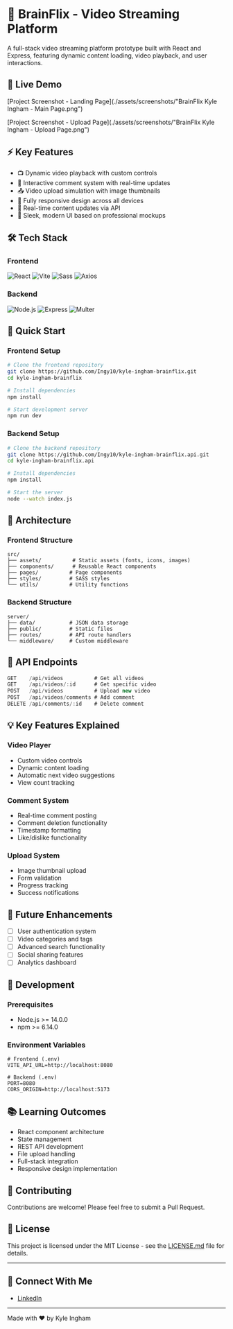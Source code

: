 # 🎥 BrainFlix - Video Streaming Platform

A full-stack video streaming platform prototype built with React and Express, featuring dynamic content loading, video playback, and user interactions.

## 🌟 Live Demo

[Project Screenshot - Landing Page](./assets/screenshots/"BrainFlix Kyle Ingham - Main Page.png")

[Project Screenshot - Upload Page](./assets/screenshots/"BrainFlix Kyle Ingham - Upload Page.png")

## ⚡ Key Features

- 📺 Dynamic video playback with custom controls
- 💬 Interactive comment system with real-time updates
- 📤 Video upload simulation with image thumbnails
- 📱 Fully responsive design across all devices
- 🔄 Real-time content updates via API
- 🎨 Sleek, modern UI based on professional mockups

## 🛠️ Tech Stack

### Frontend
![React](https://img.shields.io/badge/-React-61DAFB?style=flat-square&logo=react&logoColor=black)
![Vite](https://img.shields.io/badge/-Vite-646CFF?style=flat-square&logo=vite&logoColor=white)
![Sass](https://img.shields.io/badge/-Sass-CC6699?style=flat-square&logo=sass&logoColor=white)
![Axios](https://img.shields.io/badge/-Axios-671DDF?style=flat-square&logo=axios&logoColor=white)

### Backend
![Node.js](https://img.shields.io/badge/-Node.js-339933?style=flat-square&logo=node.js&logoColor=white)
![Express](https://img.shields.io/badge/-Express-000000?style=flat-square&logo=express&logoColor=white)
![Multer](https://img.shields.io/badge/-Multer-FF6B6B?style=flat-square&logoColor=white)

## 🚀 Quick Start

### Frontend Setup
```bash
# Clone the frontend repository
git clone https://github.com/Ingy10/kyle-ingham-brainflix.git
cd kyle-ingham-brainflix

# Install dependencies
npm install

# Start development server
npm run dev
```

### Backend Setup
```bash
# Clone the backend repository
git clone https://github.com/Ingy10/kyle-ingham-brainflix.api.git
cd kyle-ingham-brainflix.api

# Install dependencies
npm install

# Start the server
node --watch index.js
```

## 📐 Architecture

### Frontend Structure
```
src/
├── assets/          # Static assets (fonts, icons, images)
├── components/      # Reusable React components
├── pages/          # Page components
├── styles/         # SASS styles
└── utils/          # Utility functions
```

### Backend Structure
```
server/
├── data/           # JSON data storage
├── public/         # Static files
├── routes/         # API route handlers
└── middleware/     # Custom middleware
```

## 🔌 API Endpoints

```javascript
GET    /api/videos          # Get all videos
GET    /api/videos/:id      # Get specific video
POST   /api/videos          # Upload new video
POST   /api/videos/comments # Add comment
DELETE /api/comments/:id    # Delete comment
```

## 💡 Key Features Explained

### Video Player
- Custom video controls
- Dynamic content loading
- Automatic next video suggestions
- View count tracking

### Comment System
- Real-time comment posting
- Comment deletion functionality
- Timestamp formatting
- Like/dislike functionality

### Upload System
- Image thumbnail upload
- Form validation
- Progress tracking
- Success notifications

## 🎯 Future Enhancements

- [ ] User authentication system
- [ ] Video categories and tags
- [ ] Advanced search functionality
- [ ] Social sharing features
- [ ] Analytics dashboard

## 🔨 Development

### Prerequisites
- Node.js >= 14.0.0
- npm >= 6.14.0

### Environment Variables
```env
# Frontend (.env)
VITE_API_URL=http://localhost:8080

# Backend (.env)
PORT=8080
CORS_ORIGIN=http://localhost:5173
```

## 📚 Learning Outcomes

- React component architecture
- State management
- REST API development
- File upload handling
- Full-stack integration
- Responsive design implementation

## 👥 Contributing

Contributions are welcome! Please feel free to submit a Pull Request.

## 📄 License

This project is licensed under the MIT License - see the [LICENSE.md](LICENSE.md) file for details.

---

## 🤝 Connect With Me

- [LinkedIn](https://www.linkedin.com/in/kyle-ingham/)

---

Made with ❤️ by Kyle Ingham
